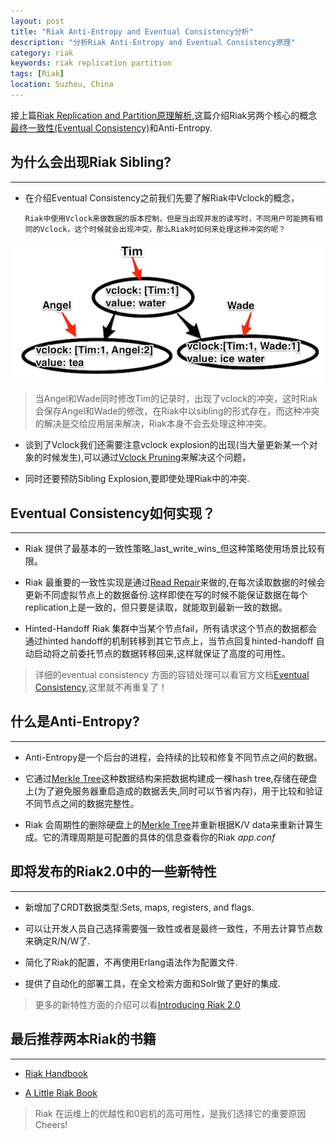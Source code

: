 ```yaml
---
layout: post
title: "Riak Anti-Entropy and Eventual Consistency分析"
description: "分析Riak Anti-Entropy and Eventual Consistency原理"
category: riak
keywords: riak replication partition 
tags: [Riak] 
location: Suzhou, China
---
```


接上篇[Riak Replication and Partition原理解析](http://timtang.me/blog/2013/11/07/riak-replication-partition-analysis/),这篇介绍Riak另两个核心的概念[最终一致性(Eventual Consistency)](http://docs.basho.com/riak/latest/theory/concepts/Eventual-Consistency/)和Anti-Entropy.

## 为什么会出现Riak Sibling?
---

- 在介绍Eventual Consistency之前我们先要了解Riak中Vclock的概念，

    ```
    Riak中使用Vclock来做数据的版本控制，但是当出现并发的读写时，不同用户可能拥有相同的Vclock，这个时候就会出现冲突，那么Riak时如何来处理这种冲突的呢？
    ```

![riak-vclock](/images/post/riak-vclock.png)

> 当Angel和Wade同时修改Tim的记录时，出现了vclock的冲突，这时Riak会保存Angel和Wade的修改，在Riak中以sibling的形式存在，而这种冲突的解决是交给应用层来解决，Riak本身不会去处理这种冲突。

- 谈到了Vclock我们还需要注意vclock explosion的出现(当大量更新某一个对象的时候发生),可以通过[Vclock Pruning](http://docs.basho.com/riak/latest/theory/concepts/Vector-Clocks/#Vector-Clock-Pruning)来解决这个问题，

- 同时还要预防Sibling Explosion,要即使处理Riak中的冲突.

## Eventual Consistency如何实现？
---

- Riak 提供了最基本的一致性策略_last_write_wins_但这种策略使用场景比较有限。

- Riak 最重要的一致性实现是通过[Read Repair](http://docs.basho.com/riak/latest/theory/concepts/Replication/#Read-Repair)来做的,在每次读取数据的时候会更新不同虚拟节点上的数据备份.这样即使在写的时候不能保证数据在每个replication上是一致的，但只要是读取，就能取到最新一致的数据。

- Hinted-Handoff Riak 集群中当某个节点fail，所有请求这个节点的数据都会通过hinted handoff的机制转移到其它节点上，当节点回复hinted-handoff 自动启动将之前委托节点的数据转移回来,这样就保证了高度的可用性。 

> 详细的eventual consistency 方面的容错处理可以看官方文档[Eventual Consistency](http://docs.basho.com/riak/latest/theory/concepts/Eventual-Consistency/),这里就不再重复了！

## 什么是Anti-Entropy?
---

- Anti-Entropy是一个后台的进程，会持续的比较和修复不同节点之间的数据。  

- 它通过[Merkle Tree](http://en.wikipedia.org/wiki/Merkle_tree)这种数据结构来把数据构建成一棵hash tree,存储在硬盘上(为了避免服务器重启造成的数据丢失,同时可以节省内存)，用于比较和验证不同节点之间的数据完整性。

- Riak 会周期性的删除硬盘上的[Merkle Tree](http://en.wikipedia.org/wiki/Merkle_tree)并重新根据K/V data来重新计算生成。它的清理周期是可配置的具体的信息查看你的Riak _app.conf_

## 即将发布的Riak2.0中的一些新特性
---

- 新增加了CRDT数据类型:Sets, maps, registers, and flags.

- 可以让开发人员自己选择需要强一致性或者是最终一致性，不用去计算节点数来确定R/N/W了.

- 简化了Riak的配置，不再使用Erlang语法作为配置文件.

- 提供了自动化的部署工具，在全文检索方面和Solr做了更好的集成.

> 更多的新特性方面的介绍可以看[Introducing Riak 2.0](http://basho.com/introducing-riak-2-0/)

## 最后推荐两本Riak的书籍
---

- [Riak Handbook](https://dl.dropboxusercontent.com/u/82042116/Riak%20Handbook.pdf)

- [A Little Riak Book](http://littleriakbook.com)

> Riak 在运维上的优越性和0宕机的高可用性，是我们选择它的重要原因 Cheers!

